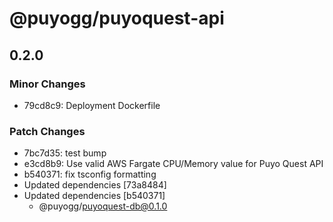 # @puyogg/puyoquest-api

## 0.2.0

### Minor Changes

- 79cd8c9: Deployment Dockerfile

### Patch Changes

- 7bc7d35: test bump
- e3cd8b9: Use valid AWS Fargate CPU/Memory value for Puyo Quest API
- b540371: fix tsconfig formatting
- Updated dependencies [73a8484]
- Updated dependencies [b540371]
  - @puyogg/puyoquest-db@0.1.0

